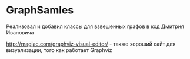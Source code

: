 # GraphSamles
Реализовал и добавил классы для взвешенных графов в код Дмитрия Ивановича

http://magjac.com/graphviz-visual-editor/ - также хороший сайт для визуализации, того как работает Graphviz
